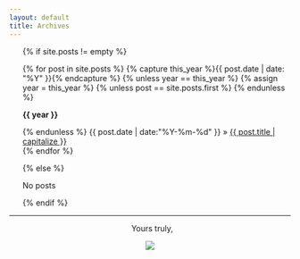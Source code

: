 ```yaml
---
layout: default
title: Archives
---
```


<div class="listing">

<ul class="tags-box">

{% if site.posts != empty %}

{% for post in site.posts %}
{% capture this_year %}{{ post.date | date: "%Y" }}{% endcapture %}
{% unless year == this_year %}
{% assign year = this_year %}
{% unless post == site.posts.first %}
{% endunless %}
<p><strong>{{ year }}</strong></p>
{% endunless %}
<time datetime="{{ post.date | date:"%Y-%m-%d" }}">
{{ post.date | date:"%Y-%m-%d" }}
</time>
&raquo; <a href="{{ site.baseurl }}{{ post.url }}">{{ post.title | capitalize }}</a><br />
{% endfor %}

{% else %}

<span>No posts</span>

{% endif %}

</ul>
</div>
<hr/>
<p align="center">&nbsp;&nbsp;Yours truly,</p>
<div style="display: flex; justify-content: center;">
  <img src="http://johnamata.com/assets/transparent-sign.png"> 
</div>
